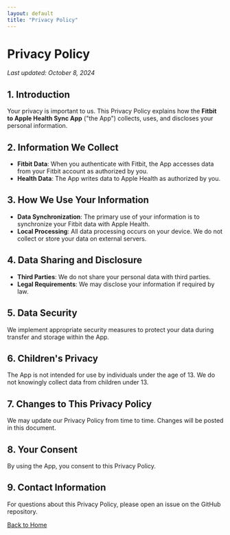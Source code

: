 ```yaml
---
layout: default
title: "Privacy Policy"
---
```


# Privacy Policy

_Last updated: October 8, 2024_

## 1. Introduction

Your privacy is important to us. This Privacy Policy explains how the **Fitbit to Apple Health Sync App** ("the App") collects, uses, and discloses your personal information.

## 2. Information We Collect

- **Fitbit Data**: When you authenticate with Fitbit, the App accesses data from your Fitbit account as authorized by you.
- **Health Data**: The App writes data to Apple Health as authorized by you.

## 3. How We Use Your Information

- **Data Synchronization**: The primary use of your information is to synchronize your Fitbit data with Apple Health.
- **Local Processing**: All data processing occurs on your device. We do not collect or store your data on external servers.

## 4. Data Sharing and Disclosure

- **Third Parties**: We do not share your personal data with third parties.
- **Legal Requirements**: We may disclose your information if required by law.

## 5. Data Security

We implement appropriate security measures to protect your data during transfer and storage within the App.

## 6. Children's Privacy

The App is not intended for use by individuals under the age of 13. We do not knowingly collect data from children under 13.

## 7. Changes to This Privacy Policy

We may update our Privacy Policy from time to time. Changes will be posted in this document.

## 8. Your Consent

By using the App, you consent to this Privacy Policy.

## 9. Contact Information

For questions about this Privacy Policy, please open an issue on the GitHub repository.

[Back to Home](/)